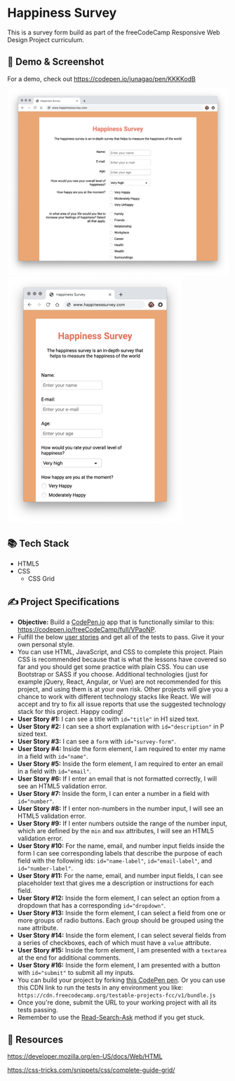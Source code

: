# Happiness Survey

This is a survey form build as part of the freeCodeCamp Responsive Web Design Project curriculum.



## 👀 Demo & Screenshot

For a demo, check out https://codepen.io/junagao/pen/KKKKodB

<img src="./images/hs-desktop.png" alt="drawing" width="768"/>

<img src="./images/hs-mobile.png" alt="drawing" width="400"/>



## 📚 Tech Stack

* HTML5
* CSS
  * CSS Grid



## ✍️ Project Specifications

- **Objective:** Build a [CodePen.io](https://codepen.io/) app that is functionally similar to this: <https://codepen.io/freeCodeCamp/full/VPaoNP>.
- Fulfill the below [user stories](https://en.wikipedia.org/wiki/User_story) and get all of the tests to pass. Give it your own personal style.
- You can use HTML, JavaScript, and CSS to complete this project. Plain CSS is recommended because that is what the lessons have covered so far and you should get some practice with plain CSS. You can use Bootstrap or SASS if you choose. Additional technologies (just for example jQuery, React, Angular, or Vue) are not recommended for this project, and using them is at your own risk. Other projects will give you a chance to work with different technology stacks like React. We will accept and try to fix all issue reports that use the suggested technology stack for this project. Happy coding!
- **User Story #1:** I can see a title with `id="title"` in H1 sized text.
- **User Story #2:** I can see a short explanation with `id="description"` in P sized text.
- **User Story #3:** I can see a `form` with `id="survey-form"`.
- **User Story #4:** Inside the form element, I am required to enter my name in a field with `id="name"`.
- **User Story #5:** Inside the form element, I am required to enter an email in a field with `id="email"`.
- **User Story #6:** If I enter an email that is not formatted correctly, I will see an HTML5 validation error.
- **User Story #7:** Inside the form, I can enter a number in a field with `id="number"`.
- **User Story #8:** If I enter non-numbers in the number input, I will see an HTML5 validation error.
- **User Story #9:** If I enter numbers outside the range of the number input, which are defined by the `min` and `max` attributes, I will see an HTML5 validation error.
- **User Story #10:** For the name, email, and number input fields inside the form I can see corresponding labels that describe the purpose of each field with the following ids: `id="name-label"`, `id="email-label"`, and `id="number-label"`.
- **User Story #11:** For the name, email, and number input fields, I can see placeholder text that gives me a description or instructions for each field.
- **User Story #12:** Inside the form element, I can select an option from a dropdown that has a corresponding `id="dropdown"`.
- **User Story #13:** Inside the form element, I can select a field from one or more groups of radio buttons. Each group should be grouped using the `name` attribute.
- **User Story #14:** Inside the form element, I can select several fields from a series of checkboxes, each of which must have a `value` attribute.
- **User Story #15:** Inside the form element, I am presented with a `textarea` at the end for additional comments.
- **User Story #16:** Inside the form element, I am presented with a button with `id="submit"` to submit all my inputs.
- You can build your project by forking [this CodePen pen](http://codepen.io/freeCodeCamp/pen/MJjpwO). Or you can use this CDN link to run the tests in any environment you like: `https://cdn.freecodecamp.org/testable-projects-fcc/v1/bundle.js`
- Once you're done, submit the URL to your working project with all its tests passing.
- Remember to use the [Read-Search-Ask](https://forum.freecodecamp.org/t/how-to-get-help-when-you-are-stuck/19514) method if you get stuck.



## 🧭 Resources

<https://developer.mozilla.org/en-US/docs/Web/HTML>

<https://css-tricks.com/snippets/css/complete-guide-grid/>



